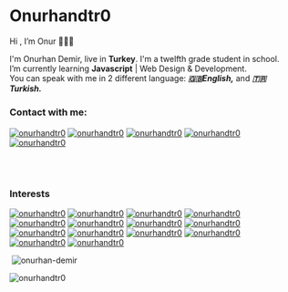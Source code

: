 # Onurhandtr0
Hi , I’m Onur 👨🏻‍💻

I'm Onurhan Demir, live in **Turkey**. I'm a twelfth grade student in school.   
I’m currently learning **Javascript** | Web Design & Development. <br/>
You can speak with me in 2 different language: ***🇬🇧English,***  and ***🇹🇷Turkish.***

### Contact with me:
<a href="https://www.instagram.com/onurhandtr0/" target="blank"><img align="center" src="https://img.shields.io/badge/Instagram%20-%23E4405F.svg?&style=for-the-badge&logo=Instagram&logoColor=white" alt="onurhandtr0"/></a>
<a href="https://www.facebook.com/onurhan.demir.180/" target="blank"><img align="center" src="https://img.shields.io/badge/Facebook%20-%230077B5.svg?&style=for-the-badge&logo=Facebook&logoColor=white" alt="onurhandtr0"/></a> 
<a href="https://twitter.com/Onurhandtr1" target="blank"><img align="center" src="https://img.shields.io/badge/Twitter%20-%231DA1F2.svg?&style=for-the-badge&logo=Twitter&logoColor=white" alt="onurhandtr0"/></a>
<a href="https://www.linkedin.com/in/onurhan-demir-a682b41a6/" target="blank"><img align="center" src="https://img.shields.io/badge/linkedin%20-%230077B5.svg?&style=for-the-badge&logo=linkedin&logoColor=white" alt="onurhandtr0"/></a>
<a href="mailto:onurhandtr@gmail.com?subject=test%20subject&body=test%20body" target="blank"><img align="center" src="https://img.shields.io/badge/Gmail%20-%23323330.svg?&style=for-the-badge&logo=Gmail&logoColor=red" alt="onurhandtr0"/></a>
</p>

<br>
<br>

### Interests
<a href="https://www.w3schools.com/html/" target="blank"><img src="https://img.shields.io/badge/html5%20-%23E34F26.svg?&style=for-the-badge&logo=html5&logoColor=white" alt="onurhandtr0"/></a>
<a href="https://www.w3schools.com/css/" target="blank"><img src="https://img.shields.io/badge/css3%20-%231572B6.svg?&style=for-the-badge&logo=css3&logoColor=white" alt="onurhandtr0"/></a>
<a href="https://tailwindcss.com/" target="blank"><img src="https://img.shields.io/badge/tailwindcss%20-%2338B2AC.svg?&style=for-the-badge&logo=tailwind-css&logoColor=white" alt="onurhandtr0"/></a>
<a href="https://sass-lang.com/" target="blank"><img src="https://img.shields.io/badge/SASS%20-hotpink.svg?&style=for-the-badge&logo=SASS&logoColor=white" alt="onurhandtr0"/></a>
<a href="https://getbootstrap.com/docs/4.5/getting-started/introduction/" target="blank"><img src="https://img.shields.io/badge/bootstrap%20-%23563D7C.svg?&style=for-the-badge&logo=bootstrap&logoColor=white" alt="onurhandtr0"/></a>
<a href="https://www.w3schools.com/js/" target="blank"><img src="https://img.shields.io/badge/javascript%20-%23323330.svg?&style=for-the-badge&logo=javascript&logoColor=%23F7DF1E" alt="onurhandtr0"/></a>
<a href="https://jquery.com/" target="blank"><img src="https://img.shields.io/badge/jquery%20-%230769AD.svg?&style=for-the-badge&logo=jquery&logoColor=white" alt="onurhandtr0"/></a>
<a href="https://vuejs.org/" target="blank"><img src="https://img.shields.io/badge/vuejs%20-%2335495e.svg?&style=for-the-badge&logo=vue.js&logoColor=%234FC08D" alt="onurhandtr0"/></a>
<a href="https://angular.io/" target="blank"><img src="https://img.shields.io/badge/angular%20-%23DD0031.svg?&style=for-the-badge&logo=angular&logoColor=white" alt="onurhandtr0"/></a>
<a href="https://angularjs.org/" target="blank"><img src="https://img.shields.io/badge/angular.js%20-%23E23237.svg?&style=for-the-badge&logo=angularjs&logoColor=white" alt="onurhandtr0"/></a>
<a href="https://webpack.js.org/" target="blank"><img src="https://img.shields.io/badge/webpack%20-%238DD6F9.svg?&style=for-the-badge&logo=webpack&logoColor=black" alt="onurhandtr0"/></a>
<a href="https://code.visualstudio.com" target="blank"><img src="https://img.shields.io/badge/vs code%20-%2300599C.svg?&style=for-the-badge&logo=visual-studio-code&logoColor=white" alt="onurhandtr0"/></a> 
<a href="https://www.adobe.com/tr/products/xd.html" target="blank"><img src="https://img.shields.io/badge/Adobe xd%20-%23FF26BE.svg?&style=for-the-badge&logo=adobe%20xd&logoColor=white" alt="onurhandtr0"/></a>
<a href="https://www.adobe.com/tr/products/xd.html" target="blank"><img src="https://img.shields.io/badge/git%20-%23F05033.svg?&style=for-the-badge&logo=git&logoColor=white" alt="onurhandtr0"/></a> 

<p>&nbsp;<img src="https://github-readme-stats.vercel.app/api?username=onurhandtr0&show_icons=true" alt="onurhan-demir" /></p>
<p align="left"> <img src="https://komarev.com/ghpvc/?username=onurhandtr0" alt="onurhandtr0" /></p>

